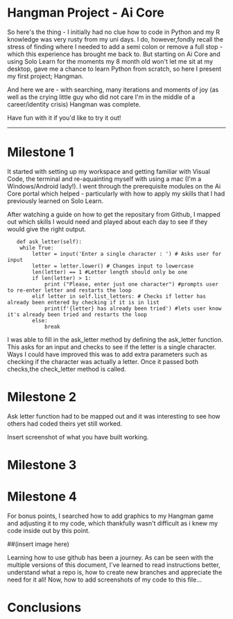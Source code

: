 
# Hangman Project - Ai Core

So here's the thing - I initially had no clue how to code in Python and my R knowledge was very rusty from my uni days. I do, however,fondly recall the stress of finding where I needed to add a semi colon or remove a full stop - which this experience has brought me back to.
But starting on Ai Core and using Solo Learn for the moments my 8 month old won't let me sit at my desktop, gave me a chance to learn Python from scratch, so here I present my first project; Hangman.

And here we are - with searching, many iterations and moments of joy (as well as the crying little guy who did not care I'm in the middle of a career/identity crisis) Hangman was complete.

Have fun with it if you'd like to try it out!

------------------------------------------------------

# Milestone 1
It started with setting up my workspace and getting familiar with Visual Code, the terminal and re-aquainting myself with using a mac (I'm a Windows/Android lady!). I went through the prerequisite modules on the Ai Core portal which helped - particularly with how to apply my skills that I had previously learned on Solo Learn.

After watching a guide on how to get the repositary from Github, I mapped out which skills I would need and played about each day to see if they would give the right output. 
            
       def ask_letter(self):
        while True: 
            letter = input('Enter a single character : ') # Asks user for input
            letter = letter.lower() # Changes input to lowercase  
            len(letter) == 1 #Letter length should only be one
            if len(letter) > 1: 
                print ("Please, enter just one character") #prompts user to re-enter letter and restarts the loop
            elif letter in self.list_letters: # Checks if letter has already been entered by checking if it is in list
                print(f'{letter} has already been tried') #lets user know it's already been tried and restarts the loop
            else:
                break

I was able to fill in the ask_letter method by defining the ask_letter function. This asks for an input and checks to see if the letter is a single character. Ways I could have improved this was to add extra parameters such as checking if the character was actually a letter. Once it passed both checks,the check_letter method is called.

# Milestone 2

Ask letter function had to be mapped out and it was interesting to see how others had coded theirs yet still worked.



Insert screenshot of what you have built working.

# Milestone 3


# Milestone 4
For bonus points, I searched how to add graphics to my Hangman game and adjusting  it to my code, which thankfully wasn't difficult as i knew my code inside out by this point. 

##(insert image here)

Learning how to use github has been a journey. As can be seen with the multiple versions of this document, I've learned to read instructions better, understand what a repo is, how to create new branches and appreciate the need for it all! Now, how to add screenshots of my code to this file...


# Conclusions


